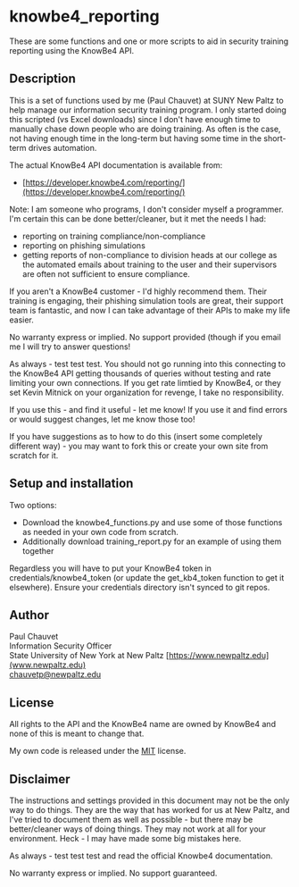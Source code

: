 # knowbe4_reporting
These are some functions and one or more scripts to aid in security training reporting using the KnowBe4 API.

## Description
This is a set of functions used by me (Paul Chauvet) at SUNY New Paltz
to help manage our information security training program.  I only started doing
this scripted (vs Excel downloads) since I don't have enough time to manually
chase down people who are doing training.  As often is the case, not having enough
time in the long-term but having some time in the short-term drives automation.

The actual KnowBe4 API documentation is available from:
 * [https://developer.knowbe4.com/reporting/](https://developer.knowbe4.com/reporting/)

Note: I am someone who programs, I don't consider myself a programmer.
I'm certain this can be done better/cleaner, but it met the needs I had:
  - reporting on training compliance/non-compliance
  - reporting on phishing simulations
  - getting reports of non-compliance to division heads at our college as the
    automated emails about training to the user and their supervisors are often
    not sufficient to ensure compliance.

If you aren't a KnowBe4 customer - I'd highly recommend them.  Their training
is engaging, their phishing simulation tools are great, their support team
is fantastic, and now I can take advantage of their APIs to make my life easier.

No warranty express or implied. No support provided (though if you email
me I will try to answer questions!

As always - test test test. You should not go running into this connecting
to the KnowBe4 API getting thousands of queries without testing and rate
limiting your own connections.  If you get rate limtied by KnowBe4, or they
set Kevin Mitnick on your organization for revenge, I take no responsibility.

If you use this - and find it useful - let me know!
If you use it and find errors or would suggest changes, let me know those too!

If you have suggestions as to how to do this (insert some completely different
way) - you may want to fork this or create your own site from scratch for it.

## Setup and installation
Two options:
* Download the knowbe4_functions.py and use some of those functions as needed in your own code from scratch.
* Additionally download training_report.py for an example of using them together

Regardless you will have to put your KnowBe4 token in credentials/knowbe4_token (or update the
get_kb4_token function to get it elsewhere).  Ensure your credentials directory isn't synced to git repos.


## Author
Paul Chauvet  
Information Security Officer  
State University of New York at New Paltz [https://www.newpaltz.edu](www.newpaltz.edu)  
chauvetp@newpaltz.edu

## License
All rights to the API and the KnowBe4 name are owned by KnowBe4 and none of this is meant to change that.

My own code is released under the [MIT](https://choosealicense.com/licenses/mit/) license.

## Disclaimer
The instructions and settings provided in this document may not be the only way to do things. They are the way that has worked for us at New Paltz, and I've tried to document them as well as possible - but there may be better/cleaner ways of doing things. They may not work at all for your environment. Heck - I may have made some big mistakes here.

As always - test test test and read the official Knowbe4 documentation.

No warranty express or implied. No support guaranteed.
